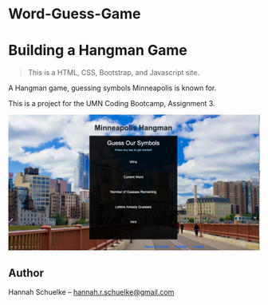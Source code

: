 # Word-Guess-Game

# Building a Hangman Game
> This is a HTML, CSS, Bootstrap, and Javascript site.

A Hangman game, guessing symbols Minneapolis is known for. 

This is a project for the UMN Coding Bootcamp, Assignment 3. 

![](/assets/images/Hangman.png)

## Author

Hannah Schuelke – hannah.r.schuelke@gmail.com